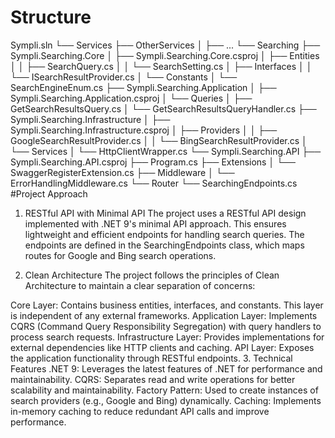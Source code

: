 # Structure
Sympli.sln
└── Services
    ├── OtherServices
    │     ├── ...
    └── Searching
        ├── Sympli.Searching.Core
        │     ├── Sympli.Searching.Core.csproj
        │     ├── Entities
        │     │     ├── SearchQuery.cs
        │     │     └── SearchSetting.cs
        │     ├── Interfaces
        │     │     └── ISearchResultProvider.cs
        │     └── Constants
        │           └── SearchEngineEnum.cs
        ├── Sympli.Searching.Application
        │     ├── Sympli.Searching.Application.csproj
        │     └── Queries
        │           ├── GetSearchResultsQuery.cs
        │           └── GetSearchResultsQueryHandler.cs
        ├── Sympli.Searching.Infrastructure
        │     ├── Sympli.Searching.Infrastructure.csproj
        │     ├── Providers
        │     │     ├── GoogleSearchResultProvider.cs
        │     │     └── BingSearchResultProvider.cs
        │     └── Services
        │           └── HttpClientWrapper.cs
        └── Sympli.Searching.API
              ├── Sympli.Searching.API.csproj
              ├── Program.cs
              ├── Extensions
              │     └── SwaggerRegisterExtension.cs
              ├── Middleware
              │     └── ErrorHandlingMiddleware.cs
              └── Router
                    └── SearchingEndpoints.cs
#Project Approach
1. RESTful API with Minimal API
The project uses a RESTful API design implemented with .NET 9's minimal API approach. This ensures lightweight and efficient endpoints for handling search queries. The endpoints are defined in the SearchingEndpoints class, which maps routes for Google and Bing search operations.

2. Clean Architecture
The project follows the principles of Clean Architecture to maintain a clear separation of concerns:

Core Layer: Contains business entities, interfaces, and constants. This layer is independent of any external frameworks.
Application Layer: Implements CQRS (Command Query Responsibility Segregation) with query handlers to process search requests.
Infrastructure Layer: Provides implementations for external dependencies like HTTP clients and caching.
API Layer: Exposes the application functionality through RESTful endpoints.
3. Technical Features
.NET 9: Leverages the latest features of .NET for performance and maintainability.
CQRS: Separates read and write operations for better scalability and maintainability.
Factory Pattern: Used to create instances of search providers (e.g., Google and Bing) dynamically.
Caching: Implements in-memory caching to reduce redundant API calls and improve performance.